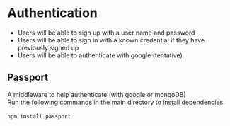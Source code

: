 # Authentication <br />
- Users will be able to sign up with a user name and password
- Users will be able to sign in with a known credential if they have previously signed up
- Users will be able to authenticate with google (tentative)
## Passport 
A middleware to help authenticate (with google or mongoDB) <br />
Run the following commands in the main directory to install dependencies <br/> <br/>
`npm install passport` <br/> <br/>
